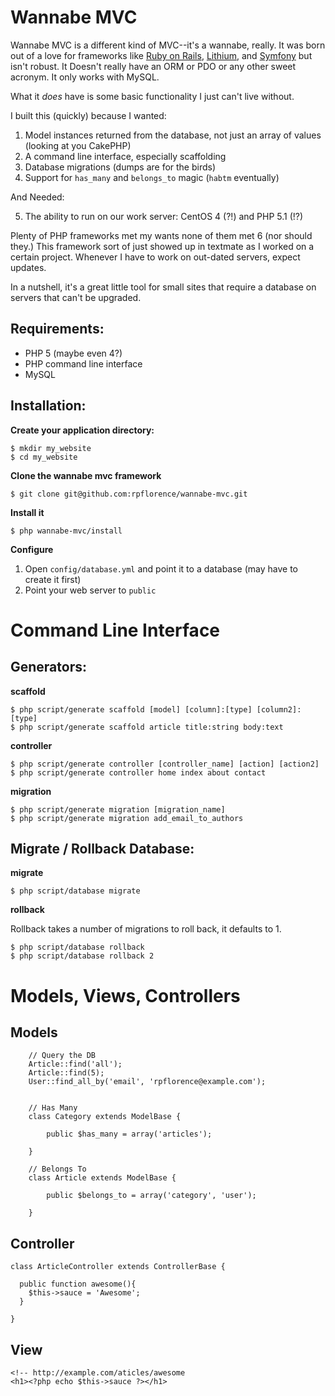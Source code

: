Wannabe MVC
===========

Wannabe MVC is a different kind of MVC--it's a wannabe, really.  It was born out of a love for frameworks like [Ruby on Rails](http://rubyonrails.org/), [Lithium](http://lithify.me/), and [Symfony](http://www.symfony-project.org/) but isn't robust. It Doesn't really have an ORM or PDO or any other sweet acronym. It only works with MySQL.

What it _does_ have is some basic functionality I just can't live without.

I built this (quickly) because I wanted:

1. Model instances returned from the database, not just an array of values (looking at you CakePHP)
2. A command line interface, especially scaffolding
3. Database migrations (dumps are for the birds)
4. Support for `has_many` and `belongs_to` magic (`habtm` eventually)

And Needed:

5. The ability to run on our work server: CentOS 4 (?!) and PHP 5.1 (!?)

Plenty of PHP frameworks met my wants none of them met 6 (nor should they.)  This framework sort of just showed up in textmate as I worked on a certain project. Whenever I have to work on out-dated servers, expect updates.

In a nutshell, it's a great little tool for small sites that require a database on servers that can't be upgraded.

Requirements:
-------------

- PHP 5 (maybe even 4?)
- PHP command line interface
- MySQL

Installation:
-------------

__Create your application directory:__

    $ mkdir my_website
    $ cd my_website

__Clone the wannabe mvc framework__

    $ git clone git@github.com:rpflorence/wannabe-mvc.git

__Install it__

    $ php wannabe-mvc/install

__Configure__

1. Open `config/database.yml` and point it to a database (may have to create it first)
2. Point your web server to `public`


Command Line Interface
======================

Generators:
-----------

__scaffold__

    $ php script/generate scaffold [model] [column]:[type] [column2]:[type]
    $ php script/generate scaffold article title:string body:text

__controller__

    $ php script/generate controller [controller_name] [action] [action2]
    $ php script/generate controller home index about contact

__migration__

    $ php script/generate migration [migration_name]
    $ php script/generate migration add_email_to_authors

Migrate / Rollback Database:
----------------------------

__migrate__

    $ php script/database migrate

__rollback__

Rollback takes a number of migrations to roll back, it defaults to 1.

    $ php script/database rollback
    $ php script/database rollback 2


Models, Views, Controllers
==========================

Models
------

		// Query the DB
		Article::find('all');
		Article::find(5);
		User::find_all_by('email', 'rpflorence@example.com');


		// Has Many
		class Category extends ModelBase {
			
			public $has_many = array('articles');
			
		}
		
		// Belongs To
		class Article extends ModelBase {
			
			public $belongs_to = array('category', 'user');
			
		}

Controller
----------

    class ArticleController extends ControllerBase {
		
      public function awesome(){
        $this->sauce = 'Awesome';
      }
    
    }

View
----

    <!-- http://example.com/aticles/awesome
    <h1><?php echo $this->sauce ?></h1>

